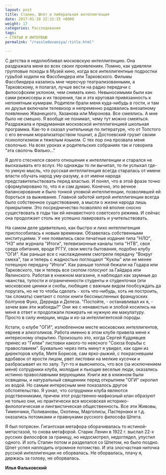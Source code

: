 ```yaml
---
layout: post
title: Сталин, Шпет и либеральная интеллигенция
date: 2017-01-10 22:31:15 +0000
weight: 17
categories: Расследования
tags:
- СТАТЬИ И ИНТЕРВЬЮ
permalink: "/rassledovaniya/:title.html"

---
```

С детства я недолюбливал московскую интеллигенцию. Она раздражала меня во всех своих проявлениях. Помню, как удивляли групповые походы в Музей кино, когда все интеллигентные подростки гурьбой ходили на Фассбиндера или Тарковского. Фильмы Фассбиндера казались мне чересчур театрализованными, а Тарковскому, я полагал, лучше вести на радио передачи с философским уклоном, чем снимать кино. Невыносимыми были как сами режиссеры и их творения, так и эта круговая привязанность к непонятным кумирам. Родители брали меня куда-нибудь в гости, и там их друзья включали телевизор и непременно радовались внезапному появлению Жванецкого, Хазанова или Миронова. Все смеялись. А мне было не смешно. Я вообще не понимал, чему тут можно смеяться. Раздражала и придуманная московской интеллигенцией школьная программа. Как-то я сказал учительнице по литературе, что от Толстого с его вечным морализаторством тошнит, а Достоевский грузит своим психологизмом и тяжелым языком. С тех пор она прозвала меня сволочью. На всех уроках и родительских собраниях так и говорила "эта сволочь Фалько..."

Я долго стеснялся своего отношения к интеллигенции и старался не высказывать его вслух. Но однажды то ли вычитал, то ли услыхал где-то умную мысль, что русская интеллигенция всегда старалась от имени власти обучать народ уму-разуму, а от имени народа представительствовать перед властью. И понял, что в этой фразе точно сформулировано то, что я и сам думаю. Конечно, это вечное балансирование и было тонкой уловкой интеллигенции, позволявшей ей бороться за выживание. Главной заботой хитрой интеллигенции всегда было собственное существование, а мысли о жизни народа лишь прикрытием. Это посредничество позволяло ей вполне сносно существовать в годы так ей ненавистного советского режима. И сейчас она продолжает столь же успешно лавировать и учительствовать.

На самом деле удивительно, как быстро и лихо интеллигенция приспособилась к новым временам. Обзавелась собственными институциями. У нее появились свои печатные издания типа "НЛО", "НЗ" или журнала "Итоги", телевизионные каналы типа "НТВ", своя среда обитания, вроде РГГУ, свои места бытования, подобно клубу "ОГИ". Как раньше все с наслаждением смотрели передачу "Вокруг смеха", так и теперь с жадностью поглощают "Куклы" или не менее потешную передачу "Итоги". Как раньше толпой бежали на Годара или Тарковского, так и теперь все скопом голосуют за Гайдара или Явлинского. Работая в книжном магазине, я наблюдал как заумные до чванства, тупости и ограниченности студенты и студенточки (эти московские циники и снобы, любящие с важным видом пообсуждать да поругать, но не то чтобы сделать - хоть что-нибудь, хоть не построить, так сломать) сметают с полок книги бессмысленных французских болтунов Фуко, Деррида и Делеза. "Постойте, - останавливал их я, - зачем вам эти жабоеды?" Они же с ненавистью и злобой косились на меня в ответ и продолжали пожирать не нужную им макулатуру. Просто в силу инерции, моды и из-за интеллигентской породы.

Кстати, о клубе "ОГИ", излюбленном месте московских интеллигентов, евреев и алкоголиков. Работа именно в этом клубе привела меня к интересному открытию. Произошло это, когда Сергей Кудрявцев принес из "Гилеи" листовки какого-то неясного "Союза борьбы с православием". Буквально через пять минут я увидел, как один из директоров клуба, Митя Борисов, сам ярко-рыжий, с покрасневшим вдобавок от ярости лицом, рвет листовки на мелкие кусочки и разбрасывает их по залу. Тут-то и выяснилось, что все (за исключением меня) сотрудники клуба, молодые и пьющие веселые люди, оказались истинно православными верующими. Книги же в книжном были освящены, и натуральный священник перед открытием "ОГИ" окропил их водой. Но самым интересным мне показалось другое обстоятельство. Я узнал, что сотрудники клуба являются родственниками, причем этот родственно-мафиозный клан образуют не только они, но практически вся московская историко-филологическая и лингвистическая общественность. Все эти Живовы, Тименчики, Поливановы, Охотины, Марголисы, Пастернаки и т.д. оказались потомками и правнуками русского философа Шпета.

Я был потрясен. Гигантская метафора оборачивалась то истиной-метастазой, то снова метафорой. Старик Ленин в 1922 г. выслал 22-х русских философов за границу, но недосмотрел, недоглядел, упустил одного. И хоть Сталин потом и разделался со Шпетом, но было поздно. Шпет успел наплодить огромное потомство. И эта злосчастная ниточка русской интеллигенции не оборвалась. Не оборвалась, плачу я, держась за голову, не оборвалась.

**Илья Фальковский**